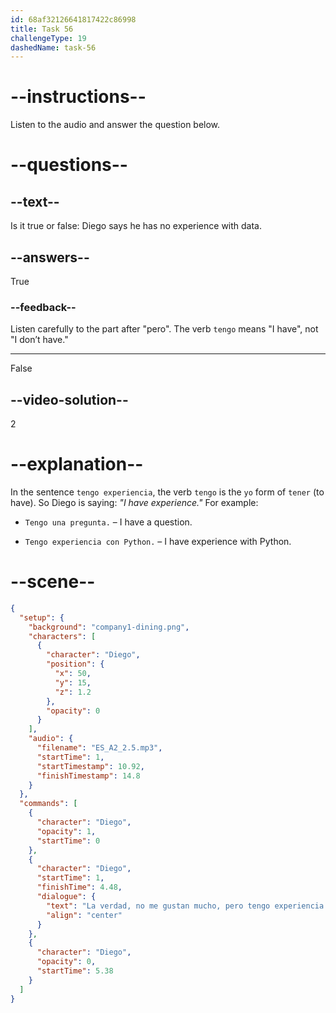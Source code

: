 ```yaml
---
id: 68af32126641817422c86998
title: Task 56
challengeType: 19
dashedName: task-56
---
```

<!-- (Audio) Diego: La verdad, no me gustan mucho, pero tengo experiencia. -->

# --instructions--

Listen to the audio and answer the question below.

# --questions--

## --text--

Is it true or false: Diego says he has no experience with data.

## --answers--

True

### --feedback--

Listen carefully to the part after "pero". The verb `tengo` means "I have", not "I don’t have."

---

False

## --video-solution--

2

# --explanation--

In the sentence `tengo experiencia`, the verb `tengo` is the `yo` form of `tener` (to have). So Diego is saying: *"I have experience."* For example:

- `Tengo una pregunta.` – I have a question.

- `Tengo experiencia con Python.` – I have experience with Python.

# --scene--

```json
{
  "setup": {
    "background": "company1-dining.png",
    "characters": [
      {
        "character": "Diego",
        "position": {
          "x": 50,
          "y": 15,
          "z": 1.2
        },
        "opacity": 0
      }
    ],
    "audio": {
      "filename": "ES_A2_2.5.mp3",
      "startTime": 1,
      "startTimestamp": 10.92,
      "finishTimestamp": 14.8
    }
  },
  "commands": [
    {
      "character": "Diego",
      "opacity": 1,
      "startTime": 0
    },
    {
      "character": "Diego",
      "startTime": 1,
      "finishTime": 4.48,
      "dialogue": {
        "text": "La verdad, no me gustan mucho, pero tengo experiencia.",
        "align": "center"
      }
    },
    {
      "character": "Diego",
      "opacity": 0,
      "startTime": 5.38
    }
  ]
}
```

